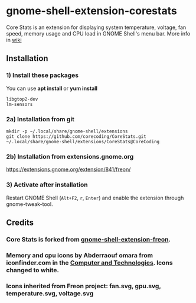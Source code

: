 gnome-shell-extension-corestats
====================================

Core Stats is an extension for displaying system temperature, voltage, fan speed, memory usage and CPU load in GNOME Shell's menu bar. More info in [wiki](https://github.com/corecoding/CoreStats/wiki)

## Installation

### 1) Install these packages
You can use **apt install <package>** or **yum install <package>**

    libgtop2-dev
    lm-sensors

### 2a) Installation from git

    mkdir -p ~/.local/share/gnome-shell/extensions
    git clone https://github.com/corecoding/CoreStats.git ~/.local/share/gnome-shell/extensions/CoreStats@CoreCoding

### 2b) Installation from extensions.gnome.org

https://extensions.gnome.org/extension/841/freon/

### 3) Activate after installation

Restart GNOME Shell (`Alt+F2`, `r`, `Enter`) and enable the extension through gnome-tweak-tool.

## Credits

### Core Stats is forked from [gnome-shell-extension-freon](https://github.com/UshakovVasilii/gnome-shell-extension-freon).

### Memory and cpu icons by Abderraouf omara from iconfinder.com in the [Computer and Technologies](https://www.iconfinder.com/iconsets/computer-and-technologies-1). Icons changed to white.
### Icons inherited from Freon project: fan.svg, gpu.svg, temperature.svg, voltage.svg
